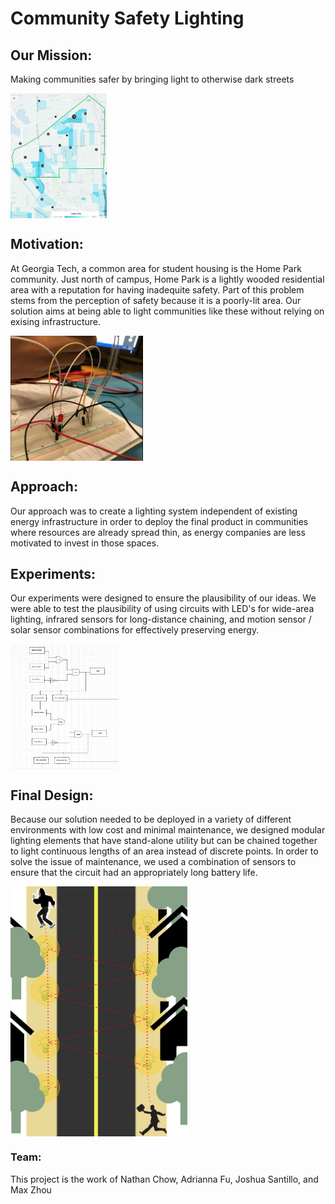 # Community Safety Lighting
## Our Mission:
Making communities safer by bringing light to otherwise dark streets

<img src="./homeparkcrime.jpg" width="auto" height="200px" style="display:flex;">

## Motivation:
At Georgia Tech, a common area for student housing is the Home Park community. Just north of campus, Home Park is a lightly wooded residential area with a reputation for having inadequite safety. Part of this problem stems from the perception of safety because it is a poorly-lit area. Our solution aims at being able to light communities like these without relying on exising infrastructure.

<img src="./circuit.jpg" width="auto" height="200px" style="display:flex;">

## Approach:
Our approach was to create a lighting system independent of existing energy infrastructure in order to deploy the final product in communities where resources are already spread thin, as energy companies are less motivated to invest in those spaces.
## Experiments:
Our experiments were designed to ensure the plausibility of our ideas. We were able to test the plausibility of using circuits with LED's for wide-area lighting, infrared sensors for long-distance chaining, and motion sensor / solar sensor combinations for effectively preserving energy.

<img src="./diagram.png" width="auto" height="200px" style="display:flex;">

## Final Design:
Because our solution needed to be deployed in a variety of different environments with low cost and minimal maintenance, we designed modular lighting elements that have stand-alone utility but can be chained together to light continuous lengths of an area instead of discrete points. In order to solve the issue of maintenance, we used a combination of sensors to ensure that the circuit had an appropriately long battery life.

<img src="./safety.png" width="auto" height="400px"  style="display:flex;">


### Team:
This project is the work of Nathan Chow, Adrianna Fu, Joshua Santillo, and Max Zhou
